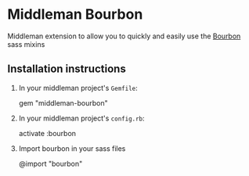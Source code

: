 # Middleman Bourbon

Middleman extension to allow you to quickly and easily use the [Bourbon](http://thoughtbot.com/bourbon/) sass mixins

## Installation instructions

1) In your middleman project's `Gemfile`:

    gem "middleman-bourbon"


2) In your middleman project's `config.rb`:

    activate :bourbon


3) Import bourbon in your sass files

    @import "bourbon"

